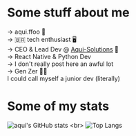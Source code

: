 # Some stuff about me
-> aqui.ffoo 🤠
<br>
-> 🇧🇷 tech enthusiast 🖥️
<br>
-> CEO & Lead Dev @ [Aqui-Solutions](https://www.github.com/Aqui-Solutions) 🚀
<br>
-> React Native & Python Dev
<br>
-> I don't really post here an awful lot
<br>
-> Gen Zer 👨‍💻
<br>
I could call myself a junior dev (literally)

# Some of my stats
![aqui's GitHub stats]([https://github-readme-stats.vercel.app/api?username=aquiffoo&show_icons=true&theme=transparent](https://github-readme-stats.vercel.app/api?username=aquiffoo&show_icons=true&theme=dark))
<br>
![Top Langs](https://github-readme-stats.vercel.app/api/top-langs/?username=aquiffoo&show_icons=true&theme=dark)

